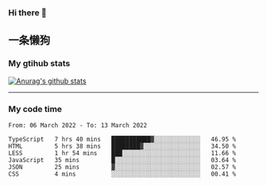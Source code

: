 ### Hi there 👋

## 一条懒狗
<!--
**kiss-me-quickly/kiss-me-quickly** is a ✨ _special_ ✨ repository because its `README.md` (this file) appears on your GitHub profile.

Here are some ideas to get you started:

- 🔭 I’m currently working on ...
- 🌱 I’m currently learning ...
- 👯 I’m looking to collaborate on ...
- 🤔 I’m looking for help with ...
- 💬 Ask me about ...
- 📫 How to reach me: ...
- 😄 Pronouns: ...
- ⚡ Fun fact: ...
-->


### My gtihub stats

[![Anurag's github stats](https://github-readme-stats.vercel.app/api?username=kiss-me-quickly)](https://github.com/anuraghazra/github-readme-stats)

***

### My code time

<!--START_SECTION:waka-->

```text
From: 06 March 2022 - To: 13 March 2022

TypeScript   7 hrs 40 mins   ███████████▓░░░░░░░░░░░░░   46.95 %
HTML         5 hrs 38 mins   ████████▓░░░░░░░░░░░░░░░░   34.50 %
LESS         1 hr 54 mins    ███░░░░░░░░░░░░░░░░░░░░░░   11.66 %
JavaScript   35 mins         █░░░░░░░░░░░░░░░░░░░░░░░░   03.64 %
JSON         25 mins         ▓░░░░░░░░░░░░░░░░░░░░░░░░   02.57 %
CSS          4 mins          ░░░░░░░░░░░░░░░░░░░░░░░░░   00.41 %
```

<!--END_SECTION:waka-->
